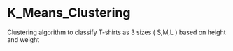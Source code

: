 # K_Means_Clustering
Clustering algorithm to classify T-shirts as 3 sizes ( S,M,L ) based on height and weight
